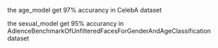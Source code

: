 the age_model get 97% accurancy in CelebA dataset

the sexual_model get 95% accurancy in AdienceBenchmarkOfUnfilteredFacesForGenderAndAgeClassification dataset
